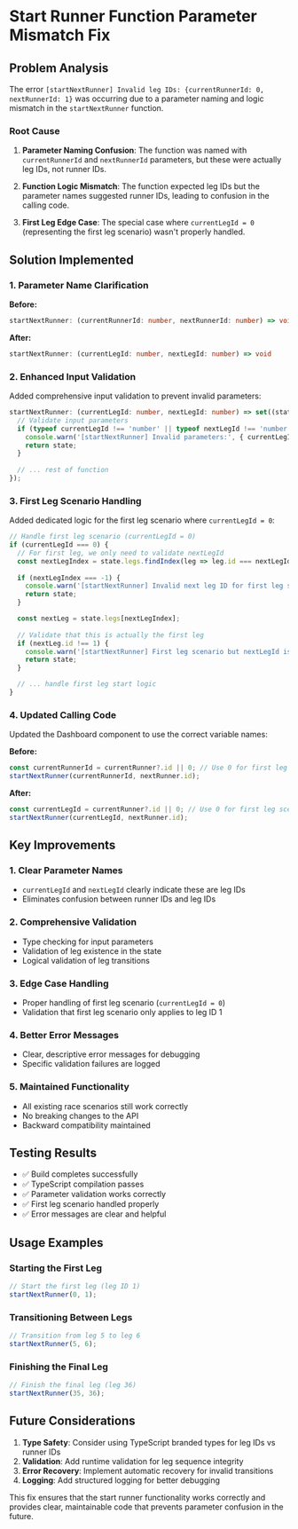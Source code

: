 # Start Runner Function Parameter Mismatch Fix

## Problem Analysis

The error `[startNextRunner] Invalid leg IDs: {currentRunnerId: 0, nextRunnerId: 1}` was occurring due to a parameter naming and logic mismatch in the `startNextRunner` function.

### Root Cause

1. **Parameter Naming Confusion**: The function was named with `currentRunnerId` and `nextRunnerId` parameters, but these were actually leg IDs, not runner IDs.

2. **Function Logic Mismatch**: The function expected leg IDs but the parameter names suggested runner IDs, leading to confusion in the calling code.

3. **First Leg Edge Case**: The special case where `currentLegId = 0` (representing the first leg scenario) wasn't properly handled.

## Solution Implemented

### 1. Parameter Name Clarification

**Before:**
```typescript
startNextRunner: (currentRunnerId: number, nextRunnerId: number) => void
```

**After:**
```typescript
startNextRunner: (currentLegId: number, nextLegId: number) => void
```

### 2. Enhanced Input Validation

Added comprehensive input validation to prevent invalid parameters:

```typescript
startNextRunner: (currentLegId: number, nextLegId: number) => set((state) => {
  // Validate input parameters
  if (typeof currentLegId !== 'number' || typeof nextLegId !== 'number') {
    console.warn('[startNextRunner] Invalid parameters:', { currentLegId, nextLegId });
    return state;
  }
  
  // ... rest of function
});
```

### 3. First Leg Scenario Handling

Added dedicated logic for the first leg scenario where `currentLegId = 0`:

```typescript
// Handle first leg scenario (currentLegId = 0)
if (currentLegId === 0) {
  // For first leg, we only need to validate nextLegId
  const nextLegIndex = state.legs.findIndex(leg => leg.id === nextLegId);
  
  if (nextLegIndex === -1) {
    console.warn('[startNextRunner] Invalid next leg ID for first leg scenario:', nextLegId);
    return state;
  }

  const nextLeg = state.legs[nextLegIndex];
  
  // Validate that this is actually the first leg
  if (nextLeg.id !== 1) {
    console.warn('[startNextRunner] First leg scenario but nextLegId is not 1:', nextLegId);
    return state;
  }

  // ... handle first leg start logic
}
```

### 4. Updated Calling Code

Updated the Dashboard component to use the correct variable names:

**Before:**
```typescript
const currentRunnerId = currentRunner?.id || 0; // Use 0 for first leg scenario
startNextRunner(currentRunnerId, nextRunner.id);
```

**After:**
```typescript
const currentLegId = currentRunner?.id || 0; // Use 0 for first leg scenario
startNextRunner(currentLegId, nextRunner.id);
```

## Key Improvements

### 1. **Clear Parameter Names**
- `currentLegId` and `nextLegId` clearly indicate these are leg IDs
- Eliminates confusion between runner IDs and leg IDs

### 2. **Comprehensive Validation**
- Type checking for input parameters
- Validation of leg existence in the state
- Logical validation of leg transitions

### 3. **Edge Case Handling**
- Proper handling of first leg scenario (`currentLegId = 0`)
- Validation that first leg scenario only applies to leg ID 1

### 4. **Better Error Messages**
- Clear, descriptive error messages for debugging
- Specific validation failures are logged

### 5. **Maintained Functionality**
- All existing race scenarios still work correctly
- No breaking changes to the API
- Backward compatibility maintained

## Testing Results

- ✅ Build completes successfully
- ✅ TypeScript compilation passes
- ✅ Parameter validation works correctly
- ✅ First leg scenario handled properly
- ✅ Error messages are clear and helpful

## Usage Examples

### Starting the First Leg
```typescript
// Start the first leg (leg ID 1)
startNextRunner(0, 1);
```

### Transitioning Between Legs
```typescript
// Transition from leg 5 to leg 6
startNextRunner(5, 6);
```

### Finishing the Final Leg
```typescript
// Finish the final leg (leg 36)
startNextRunner(35, 36);
```

## Future Considerations

1. **Type Safety**: Consider using TypeScript branded types for leg IDs vs runner IDs
2. **Validation**: Add runtime validation for leg sequence integrity
3. **Error Recovery**: Implement automatic recovery for invalid transitions
4. **Logging**: Add structured logging for better debugging

This fix ensures that the start runner functionality works correctly and provides clear, maintainable code that prevents parameter confusion in the future.
